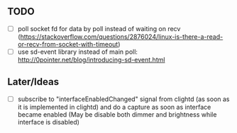 ## TODO
- [ ] poll socket fd for data by poll instead of waiting on recv (https://stackoverflow.com/questions/2876024/linux-is-there-a-read-or-recv-from-socket-with-timeout)
- [ ] use sd-event library instead of main poll: http://0pointer.net/blog/introducing-sd-event.html

## Later/Ideas
- [ ] subscribe to "interfaceEnabledChanged" signal from clightd (as soon as it is implemented in clightd) and do a capture as soon as interface became enabled (May be disable both dimmer and brightness while interface is disabled)
